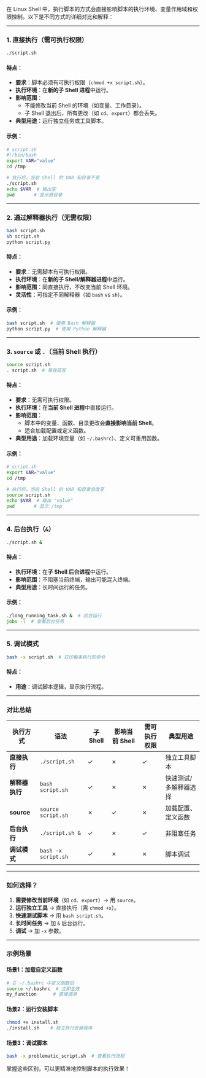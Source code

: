 在 Linux Shell 中，执行脚本的方式会直接影响脚本的执行环境、变量作用域和权限控制。以下是不同方式的详细对比和解释：

---

### **1. 直接执行（需可执行权限）**
```bash
./script.sh
```
#### **特点**：
- **要求**：脚本必须有可执行权限（`chmod +x script.sh`）。
- **执行环境**：在**新的子 Shell 进程**中运行。
- **影响范围**：
  - 不能修改当前 Shell 的环境（如变量、工作目录）。
  - 子 Shell 退出后，所有更改（如 `cd`、`export`）都会丢失。
- **典型用途**：运行独立任务或工具脚本。

#### **示例**：
```bash
# script.sh
#!/bin/bash
export VAR="value"
cd /tmp

# 执行后，当前 Shell 的 VAR 和目录不变
./script.sh
echo $VAR  # 输出空
pwd       # 显示原目录
```

---

### **2. 通过解释器执行（无需权限）**
```bash
bash script.sh
sh script.sh
python script.py
```
#### **特点**：
- **要求**：无需脚本有可执行权限。
- **执行环境**：在**新的子 Shell/解释器进程**中运行。
- **影响范围**：同直接执行，不改变当前 Shell 环境。
- **灵活性**：可指定不同解释器（如 `bash` vs `sh`）。

#### **示例**：
```bash
bash script.sh  # 使用 Bash 解释器
python script.py  # 使用 Python 解释器
```

---

### **3. `source` 或 `.`（当前 Shell 执行）**
```bash
source script.sh
. script.sh  # 等效简写
```
#### **特点**：
- **要求**：无需可执行权限。
- **执行环境**：在**当前 Shell 进程**中直接运行。
- **影响范围**：
  - 脚本中的变量、函数、目录更改会**直接影响当前 Shell**。
  - 适合加载配置或定义函数。
- **典型用途**：加载环境变量（如 `~/.bashrc`）、定义可重用函数。

#### **示例**：
```bash
# script.sh
export VAR="value"
cd /tmp

# 执行后，当前 Shell 的 VAR 和目录会改变
source script.sh
echo $VAR  # 输出 "value"
pwd       # 显示 /tmp
```

---

### **4. 后台执行（`&`）**
```bash
./script.sh &
```
#### **特点**：
- **执行环境**：在**子 Shell 后台进程**中运行。
- **影响范围**：不阻塞当前终端，输出可能混入终端。
- **典型用途**：长时间运行的任务。

#### **示例**：
```bash
./long_running_task.sh &  # 后台运行
jobs -l  # 查看后台任务
```

---

### **5. 调试模式**
```bash
bash -x script.sh  # 打印每条执行的命令
```
#### **特点**：
- **用途**：调试脚本逻辑，显示执行流程。

---

### **对比总结**
| 执行方式          | 语法                  | 子 Shell | 影响当前 Shell | 需可执行权限 | 典型用途                  |
|-------------------|-----------------------|----------|----------------|--------------|---------------------------|
| **直接执行**      | `./script.sh`         | ✓        | ✗              | ✓            | 独立工具脚本              |
| **解释器执行**    | `bash script.sh`      | ✓        | ✗              | ✗            | 快速测试/多解释器选择     |
| **source**        | `source script.sh`    | ✗        | ✓              | ✗            | 加载配置、定义函数        |
| **后台执行**      | `./script.sh &`       | ✓        | ✗              | ✓            | 非阻塞任务                |
| **调试模式**      | `bash -x script.sh`   | ✓        | ✗              | ✗            | 脚本调试                  |

---

### **如何选择？**
1. **需要修改当前环境**（如 `cd`、`export`）→ 用 `source`。
2. **运行独立工具** → 直接执行（需 `chmod +x`）。
3. **快速测试脚本** → 用 `bash script.sh`。
4. **长时间任务** → 加 `&` 后台运行。
5. **调试** → 加 `-x` 参数。

---

### **示例场景**
#### **场景1：加载自定义函数**
```bash
# 在 ~/.bashrc 中定义函数后
source ~/.bashrc  # 立即生效
my_function      # 直接调用
```

#### **场景2：运行安装脚本**
```bash
chmod +x install.sh
./install.sh    # 独立执行安装程序
```

#### **场景3：调试脚本**
```bash
bash -x problematic_script.sh  # 查看执行流程
```

掌握这些区别，可以更精准地控制脚本的执行效果！